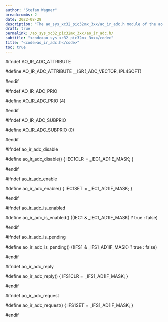 ```yaml
---
author: "Stefan Wagner"
breadcrumbs: 2
date: 2022-08-29
description: "The ao_sys_xc32_pic32mx_3xx/ao_ir_adc.h module of the ao real-time operating system."
draft: true
permalink: /ao_sys_xc32_pic32mx_3xx/ao_ir_adc.h/ 
subtitle: "<code>ao_sys_xc32_pic32mx_3xx</code>"
title: "<code>ao_ir_adc.h</code>"
toc: true
---
```


#ifndef AO_IR_ADC_ATTRIBUTE

#define AO_IR_ADC_ATTRIBUTE     __ISR(_ADC_VECTOR, IPL4SOFT)

#endif

#ifndef AO_IR_ADC_PRIO

#define AO_IR_ADC_PRIO          (4)

#endif

#ifndef AO_IR_ADC_SUBPRIO

#define AO_IR_ADC_SUBPRIO       (0)

#endif

#ifndef ao_ir_adc_disable

#define ao_ir_adc_disable()     { IEC1CLR = _IEC1_AD1IE_MASK; }

#endif

#ifndef ao_ir_adc_enable

#define ao_ir_adc_enable()      { IEC1SET = _IEC1_AD1IE_MASK; }

#endif

#ifndef ao_ir_adc_is_enabled

#define ao_ir_adc_is_enabled()  ((IEC1 & _IEC1_AD1IE_MASK) ? true : false)

#endif

#ifndef ao_ir_adc_is_pending

#define ao_ir_adc_is_pending()  ((IFS1 & _IFS1_AD1IF_MASK) ? true : false)

#endif

#ifndef ao_ir_adc_reply

#define ao_ir_adc_reply()       { IFS1CLR = _IFS1_AD1IF_MASK; }

#endif

#ifndef ao_ir_adc_request

#define ao_ir_adc_request()     { IFS1SET = _IFS1_AD1IF_MASK; }

#endif

